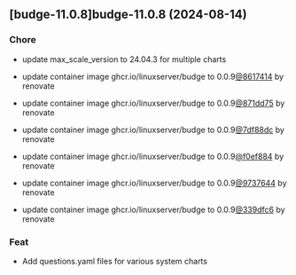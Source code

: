 

## [budge-11.0.8]budge-11.0.8 (2024-08-14)

### Chore



- update max_scale_version to 24.04.3 for multiple charts

- update container image ghcr.io/linuxserver/budge to 0.0.9[@8617414](https://github.com/8617414) by renovate

- update container image ghcr.io/linuxserver/budge to 0.0.9[@871dd75](https://github.com/871dd75) by renovate

- update container image ghcr.io/linuxserver/budge to 0.0.9[@7df88dc](https://github.com/7df88dc) by renovate

- update container image ghcr.io/linuxserver/budge to 0.0.9[@f0ef884](https://github.com/f0ef884) by renovate

- update container image ghcr.io/linuxserver/budge to 0.0.9[@9737644](https://github.com/9737644) by renovate

- update container image ghcr.io/linuxserver/budge to 0.0.9[@339dfc6](https://github.com/339dfc6) by renovate

### Feat



- Add questions.yaml files for various system charts